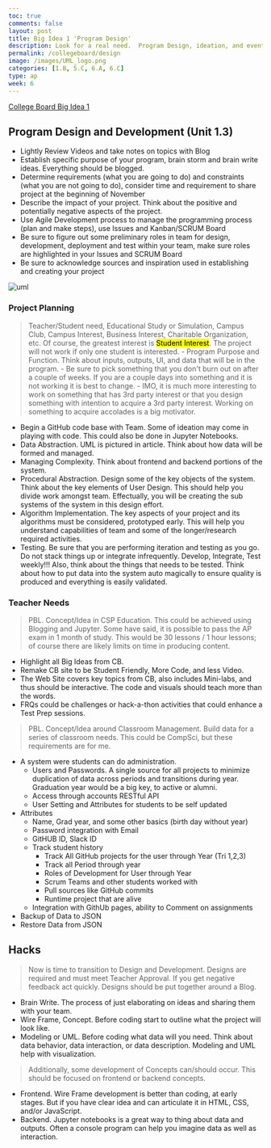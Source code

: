 ```yaml
---
toc: true
comments: false
layout: post
title: Big Idea 1 'Program Design'
description: Look for a real need.  Program Design, ideation, and eventual development work a lot better if you have a real need or an idea of purpose.
permalink: /collegeboard/design
image: /images/UML_logo.png
categories: [1.B, 5.C, 6.A, 6.C]
type: ap
week: 6
---
```


[College Board Big Idea 1](https://apclassroom.collegeboard.org/103/home?unit=1)

## Program Design and Development (Unit 1.3)
- Lightly Review Videos and take notes on topics with Blog
- Establish specific purpose of your program, brain storm and brain write ideas. Everything should be blogged.
- Determine requirements (what you are going to do) and constraints (what you are not going to do), consider time and requirement to share project at the beginning of November
- Describe the impact of your project.  Think about the positive and potentially negative aspects of the project.
- Use Agile Development process to manage the programming process (plan and make steps), use Issues and Kanban/SCRUM Board
- Be sure to figure out some preliminary roles in team for design, development, deployment and test within your team, make sure roles are highlighted in your Issues and SCRUM Board
- Be sure to acknowledge sources and inspiration used in establishing and creating your project

![uml]({{site.baseurl}}/images/UML_logo.png)

### Project Planning
> Teacher/Student need, Educational Study or Simulation, Campus Club, Campus Interest, Business Interest, Charitable Organization, etc.  Of course, the greatest interest is <mark>Student Interest</mark>.  The project will not work if only one student is interested.
    - Program Purpose and Function.  Think about inputs, outputs, UI, and data that will be in the program.
    - Be sure to pick something that you don't burn out on after a couple of weeks.  If you are a couple days into something and it is not working it is best to change. 
    - IMO, it is much more interesting to work on something that has 3rd party interest or that you design something with intention to acquire a 3rd party interest.  Working on something to acquire accolades is a big motivator.
- Begin a GitHub code base with Team.  Some of ideation may come in playing with code.  This could also be done in Jupyter Notebooks.
- Data Abstraction.  UML is pictured in article.  Think about how data will be formed and managed.
- Managing Complexity.  Think about frontend and backend portions of the system.
- Procedural Abstraction.   Design some of the key objects of the system.  Think about the key elements of User Design.  This should help you divide work amongst team.   Effectually, you will be creating the sub systems of the system in this design effort.
- Algorithm Implementation.  The key aspects of your project and its algorithms must be considered, prototyped early.  This will help you understand capabilities of team and some of the longer/research required activities.
- Testing.  Be sure that you are performing iteration and testing as you go.  Do not stack things up or integrate infrequently.  Develop, Integrate, Test weekly!!!  Also, think about the things that needs to be tested.  Think about how to put data into the system auto magically to ensure quality is produced and everything is easily validated.

### Teacher Needs
> PBL. Concept/Idea in CSP Education.  This could be achieved using Blogging and Jupyter.  Some have said, it is possible to pass the AP exam in 1 month of study.  This would be 30 lessons / 1 hour lessons; of course there are likely limits on time in producing content.
- Highlight all Big Ideas from CB.
- Remake CB site to be Student Friendly, More Code, and less Video.
- The Web Site covers key topics from CB, also includes Mini-labs, and thus should be interactive.  The code and visuals should teach more than the words.
- FRQs could be challenges or hack-a-thon activities that could enhance a Test Prep sessions. 

> PBL. Concept/Idea around Classroom Management. Build data for a series of classroom needs.  This could be CompSci, but these requirements are for me.
- A system were students can do administration.  
    - Users and Passwords.   A single source for all projects to minimize duplication of data across periods and transitions during year.  Graduation year would be a big key, to active or alumni.
    - Access through accounts RESTful API
    - User Setting and Attributes for students to be self updated
- Attributes
    - Name, Grad year, and some other basics (birth day without year)
    - Password integration with Email
    - GitHUB ID, Slack ID
    - Track student history
        - Track All GitHub projects for the user through Year (Tri 1,2,3)
        - Track all Period through year
        - Roles of Development for User through Year
        - Scrum Teams and other students worked with
        - Pull sources like GitHub commits
        - Runtime project that are alive
    - Integration with GithUb pages, ability to Comment on assignments
- Backup of Data to JSON
- Restore Data from JSON

## Hacks
> Now is time to transition to Design and Development. Designs are required and must meet Teacher Approval.  If you get negative feedback act quickly.  Designs should be put together around a Blog. 
- Brain Write. The process of just elaborating on ideas and sharing them with your team.
- Wire Frame, Concept.  Before coding start to outline what the project will look like.
- Modeling or UML.  Before coding what data will you need.  Think about data behavior, data interaction, or data description.   Modeling and UML help with visualization.

> Additionally, some development of Concepts can/should occur.  This should be focused on frontend or backend concepts.
- Frontend.  Wire Frame development is better than coding, at early stages.  But if you have clear idea and can articulate it in HTML, CSS, and/or JavaScript.
- Backend. Jupyter notebooks is a great way to thing about data and outputs.  Often a console program can help you imagine data as well as interaction.